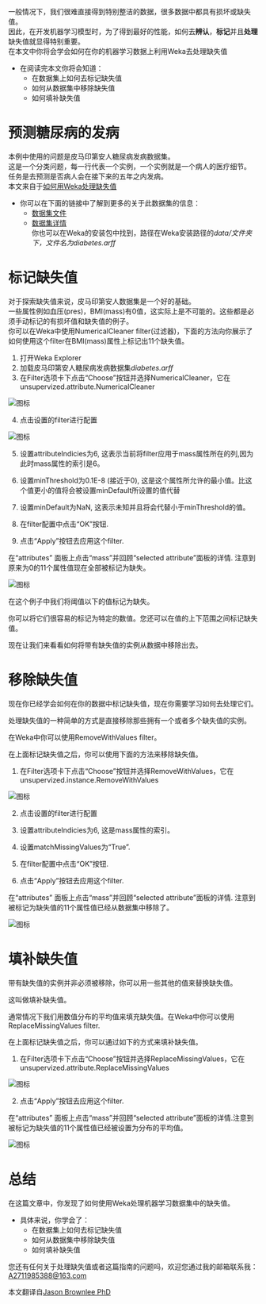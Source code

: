 一般情况下，我们很难直接得到特别整洁的数据，很多数据中都具有损坏或缺失值。  
因此，在开发机器学习模型时，为了得到最好的性能，如何去**辨认**，**标记**并且**处理**缺失值就显得特别重要。  
在本文中你将会学会如何在你的机器学习数据上利用Weka去处理缺失值  
- 在阅读完本文你将会知道：  
    - 在数据集上如何去标记缺失值  
    - 如何从数据集中移除缺失值  
    - 如何填补缺失值  
# 预测糖尿病的发病  
本例中使用的问题是皮马印第安人糖尿病发病数据集。  
这是一个分类问题，每一行代表一个实例，一个实例就是一个病人的医疗细节。  
任务是去预测是否病人会在接下来的五年之内发病。  
本文来自于[如何用Weka处理缺失值](https://machinelearningmastery.com/how-to-handle-missing-values-in-machine-learning-data-with-weka/)  
- 你可以在下面的链接中了解到更多的关于此数据集的信息：  
    - [数据集文件](https://raw.githubusercontent.com/jbrownlee/Datasets/master/pima-indians-diabetes.csv)
    - [数据集详情](https://raw.githubusercontent.com/jbrownlee/Datasets/master/pima-indians-diabetes.names)  
你也可以在Weka的安装包中找到，路径在Weka安装路径的*data/*文件夹下，文件名为*diabetes.arff*  
# 标记缺失值
对于探索缺失值来说，皮马印第安人数据集是一个好的基础。  
一些属性例如血压(pres)，BMI(mass)有0值，这实际上是不可能的。这些都是必须手动标记的有损坏值和缺失值的例子。  
你可以在Weka中使用NumericalCleaner filter(过滤器)，下面的方法向你展示了如何使用这个filter在BMI(mass)属性上标记出11个缺失值。  
1. 打开Weka Explorer
2. 加载皮马印第安人糖尿病发病数据集*diabetes.arff*  
3. 在Filter选项卡下点击“Choose”按钮并选择NumericalCleaner，它在unsupervized.attribute.NumericalCleaner

![图标](./photo/Weka-Select-NumericCleaner-Data-Filter.png)

4. 点击设置的filter进行配置

![图标](./photo/filter详细设置.png)

5. 设置attributeIndicies为6, 这表示当前将filter应用于mass属性所在的列,因为此时mass属性的索引是6。

6. 设置minThreshold为0.1E-8 (接近于0), 这是这个属性所允许的最小值。比这个值更小的值将会被设置minDefault所设置的值代替

7. 设置minDefault为NaN, 这表示未知并且将会代替小于minThreshold的值。

8. 在filter配置中点击“OK”按钮.

9. 点击“Apply”按钮去应用这个filter.

在“attributes” 面板上点击“mass”并回顾“selected attribute”面板的详情. 注意到原来为0的11个属性值现在全部被标记为缺失。

![图标](./photo/Weka-Missing-Data-Marked.png)

在这个例子中我们将阈值以下的值标记为缺失。

你可以将它们很容易的标记为特定的数值。您还可以在值的上下范围之间标记缺失值。

现在让我们来看看如何将带有缺失值的实例从数据中移除出去。

# 移除缺失值

现在你已经学会如何在你的数据中标记缺失值，现在你需要学习如何去处理它们。

处理缺失值的一种简单的方式是直接移除那些拥有一个或者多个缺失值的实例。

在Weka中你可以使用RemoveWithValues filter。

在上面标记缺失值之后，你可以使用下面的方法来移除缺失值。

1. 在Filter选项卡下点击“Choose”按钮并选择RemoveWithValues，它在unsupervized.instance.RemoveWithValues

![图标](/photo/Weka-Select-RemoveWithValues-Data-Filter.png)

2. 点击设置的filter进行配置

3. 设置attributeIndicies为6, 这是mass属性的索引。

4. 设置matchMissingValues为“True”.

5. 在filter配置中点击“OK”按钮.

6. 点击“Apply”按钮去应用这个filter.

在“attributes” 面板上点击“mass”并回顾“selected attribute”面板的详情. 注意到被标记为缺失值的11个属性值已经从数据集中移除了。

![图标](/photo/Weka-Missing-Values-Removed.png)

# 填补缺失值

带有缺失值的实例并非必须被移除，你可以用一些其他的值来替换缺失值。

这叫做填补缺失值。

通常情况下我们用数值分布的平均值来填充缺失值。在Weka中你可以使用ReplaceMissingValues filter.

在上面标记缺失值之后，你可以通过如下的方式来填补缺失值。

1. 在Filter选项卡下点击“Choose”按钮并选择ReplaceMissingValues，它在unsupervized.attribute.ReplaceMissingValues

![图标](/photo/Weka-ReplaceMissingValues-Data-Filter.png)

2. 点击“Apply”按钮去应用这个filter.

在“attributes” 面板上点击“mass”并回顾“selected attribute”面板的详情.注意到被标记为缺失值的11个属性值已经被设置为分布的平均值。

![图标](/photo/Weka-Imputed-Values.png)

# 总结

在这篇文章中，你发现了如何使用Weka处理机器学习数据集中的缺失值。

- 具体来说，你学会了：
    - 在数据集上如何去标记缺失值  
    - 如何从数据集中移除缺失值  
    - 如何填补缺失值

您还有任何关于处理缺失值或者这篇指南的问题吗，欢迎您通过我的邮箱联系我：A2711985388@163.com

本文翻译自[Jason Brownlee PhD](https://machinelearningmastery.com/how-to-handle-missing-values-in-machine-learning-data-with-weka/)
